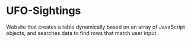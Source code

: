 # UFO-Sightings
Website that creates a table dynamically based on an array of JavaScript objects, and searches data to find rows that match user input. 

